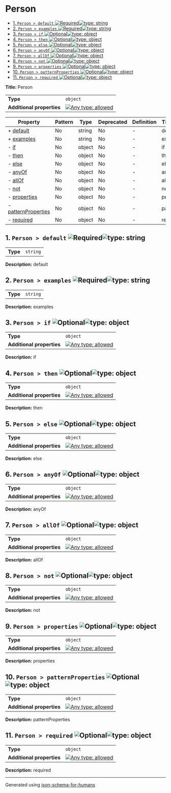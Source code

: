 # Person

- [1. `Person > default` ![Required](https://img.shields.io/badge/Required-blue)![type: string](https://img.shields.io/badge/type-string-4c72b0)](#default)
- [2. `Person > examples` ![Required](https://img.shields.io/badge/Required-blue)![type: string](https://img.shields.io/badge/type-string-4c72b0)](#examples)
- [3. `Person > if` ![Optional](https://img.shields.io/badge/Optional-yellow)![type: object](https://img.shields.io/badge/type-object-c44e52)](#if)
- [4. `Person > then` ![Optional](https://img.shields.io/badge/Optional-yellow)![type: object](https://img.shields.io/badge/type-object-c44e52)](#then)
- [5. `Person > else` ![Optional](https://img.shields.io/badge/Optional-yellow)![type: object](https://img.shields.io/badge/type-object-c44e52)](#else)
- [6. `Person > anyOf` ![Optional](https://img.shields.io/badge/Optional-yellow)![type: object](https://img.shields.io/badge/type-object-c44e52)](#anyOf)
- [7. `Person > allOf` ![Optional](https://img.shields.io/badge/Optional-yellow)![type: object](https://img.shields.io/badge/type-object-c44e52)](#allOf)
- [8. `Person > not` ![Optional](https://img.shields.io/badge/Optional-yellow)![type: object](https://img.shields.io/badge/type-object-c44e52)](#not)
- [9. `Person > properties` ![Optional](https://img.shields.io/badge/Optional-yellow)![type: object](https://img.shields.io/badge/type-object-c44e52)](#properties)
- [10. `Person > patternProperties` ![Optional](https://img.shields.io/badge/Optional-yellow)![type: object](https://img.shields.io/badge/type-object-c44e52)](#patternProperties)
- [11. `Person > required` ![Optional](https://img.shields.io/badge/Optional-yellow)![type: object](https://img.shields.io/badge/type-object-c44e52)](#required)

**Title:** Person

|                           |                                                                                                                                   |
| ------------------------- | --------------------------------------------------------------------------------------------------------------------------------- |
| **Type**                  | `object`                                                                                                                          |
| **Additional properties** | [![Any type: allowed](https://img.shields.io/badge/Any%20type-allowed-green)](# "Additional Properties of any type are allowed.") |

| Property                                   | Pattern | Type   | Deprecated | Definition | Title/Description |
| ------------------------------------------ | ------- | ------ | ---------- | ---------- | ----------------- |
| + [default](#default )                     | No      | string | No         | -          | default           |
| + [examples](#examples )                   | No      | string | No         | -          | examples          |
| - [if](#if )                               | No      | object | No         | -          | if                |
| - [then](#then )                           | No      | object | No         | -          | then              |
| - [else](#else )                           | No      | object | No         | -          | else              |
| - [anyOf](#anyOf )                         | No      | object | No         | -          | anyOf             |
| - [allOf](#allOf )                         | No      | object | No         | -          | allOf             |
| - [not](#not )                             | No      | object | No         | -          | not               |
| - [properties](#properties )               | No      | object | No         | -          | properties        |
| - [patternProperties](#patternProperties ) | No      | object | No         | -          | patternProperties |
| - [required](#required )                   | No      | object | No         | -          | required          |

## <a name="default"></a>1. `Person > default` ![Required](https://img.shields.io/badge/Required-blue)![type: string](https://img.shields.io/badge/type-string-4c72b0)

|          |          |
| -------- | -------- |
| **Type** | `string` |

**Description:** default

## <a name="examples"></a>2. `Person > examples` ![Required](https://img.shields.io/badge/Required-blue)![type: string](https://img.shields.io/badge/type-string-4c72b0)

|          |          |
| -------- | -------- |
| **Type** | `string` |

**Description:** examples

## <a name="if"></a>3. `Person > if` ![Optional](https://img.shields.io/badge/Optional-yellow)![type: object](https://img.shields.io/badge/type-object-c44e52)

|                           |                                                                                                                                   |
| ------------------------- | --------------------------------------------------------------------------------------------------------------------------------- |
| **Type**                  | `object`                                                                                                                          |
| **Additional properties** | [![Any type: allowed](https://img.shields.io/badge/Any%20type-allowed-green)](# "Additional Properties of any type are allowed.") |

**Description:** if

## <a name="then"></a>4. `Person > then` ![Optional](https://img.shields.io/badge/Optional-yellow)![type: object](https://img.shields.io/badge/type-object-c44e52)

|                           |                                                                                                                                   |
| ------------------------- | --------------------------------------------------------------------------------------------------------------------------------- |
| **Type**                  | `object`                                                                                                                          |
| **Additional properties** | [![Any type: allowed](https://img.shields.io/badge/Any%20type-allowed-green)](# "Additional Properties of any type are allowed.") |

**Description:** then

## <a name="else"></a>5. `Person > else` ![Optional](https://img.shields.io/badge/Optional-yellow)![type: object](https://img.shields.io/badge/type-object-c44e52)

|                           |                                                                                                                                   |
| ------------------------- | --------------------------------------------------------------------------------------------------------------------------------- |
| **Type**                  | `object`                                                                                                                          |
| **Additional properties** | [![Any type: allowed](https://img.shields.io/badge/Any%20type-allowed-green)](# "Additional Properties of any type are allowed.") |

**Description:** else

## <a name="anyOf"></a>6. `Person > anyOf` ![Optional](https://img.shields.io/badge/Optional-yellow)![type: object](https://img.shields.io/badge/type-object-c44e52)

|                           |                                                                                                                                   |
| ------------------------- | --------------------------------------------------------------------------------------------------------------------------------- |
| **Type**                  | `object`                                                                                                                          |
| **Additional properties** | [![Any type: allowed](https://img.shields.io/badge/Any%20type-allowed-green)](# "Additional Properties of any type are allowed.") |

**Description:** anyOf

## <a name="allOf"></a>7. `Person > allOf` ![Optional](https://img.shields.io/badge/Optional-yellow)![type: object](https://img.shields.io/badge/type-object-c44e52)

|                           |                                                                                                                                   |
| ------------------------- | --------------------------------------------------------------------------------------------------------------------------------- |
| **Type**                  | `object`                                                                                                                          |
| **Additional properties** | [![Any type: allowed](https://img.shields.io/badge/Any%20type-allowed-green)](# "Additional Properties of any type are allowed.") |

**Description:** allOf

## <a name="not"></a>8. `Person > not` ![Optional](https://img.shields.io/badge/Optional-yellow)![type: object](https://img.shields.io/badge/type-object-c44e52)

|                           |                                                                                                                                   |
| ------------------------- | --------------------------------------------------------------------------------------------------------------------------------- |
| **Type**                  | `object`                                                                                                                          |
| **Additional properties** | [![Any type: allowed](https://img.shields.io/badge/Any%20type-allowed-green)](# "Additional Properties of any type are allowed.") |

**Description:** not

## <a name="properties"></a>9. `Person > properties` ![Optional](https://img.shields.io/badge/Optional-yellow)![type: object](https://img.shields.io/badge/type-object-c44e52)

|                           |                                                                                                                                   |
| ------------------------- | --------------------------------------------------------------------------------------------------------------------------------- |
| **Type**                  | `object`                                                                                                                          |
| **Additional properties** | [![Any type: allowed](https://img.shields.io/badge/Any%20type-allowed-green)](# "Additional Properties of any type are allowed.") |

**Description:** properties

## <a name="patternProperties"></a>10. `Person > patternProperties` ![Optional](https://img.shields.io/badge/Optional-yellow)![type: object](https://img.shields.io/badge/type-object-c44e52)

|                           |                                                                                                                                   |
| ------------------------- | --------------------------------------------------------------------------------------------------------------------------------- |
| **Type**                  | `object`                                                                                                                          |
| **Additional properties** | [![Any type: allowed](https://img.shields.io/badge/Any%20type-allowed-green)](# "Additional Properties of any type are allowed.") |

**Description:** patternProperties

## <a name="required"></a>11. `Person > required` ![Optional](https://img.shields.io/badge/Optional-yellow)![type: object](https://img.shields.io/badge/type-object-c44e52)

|                           |                                                                                                                                   |
| ------------------------- | --------------------------------------------------------------------------------------------------------------------------------- |
| **Type**                  | `object`                                                                                                                          |
| **Additional properties** | [![Any type: allowed](https://img.shields.io/badge/Any%20type-allowed-green)](# "Additional Properties of any type are allowed.") |

**Description:** required

----------------------------------------------------------------------------------------------------------------------------
Generated using [json-schema-for-humans](https://github.com/coveooss/json-schema-for-humans)

